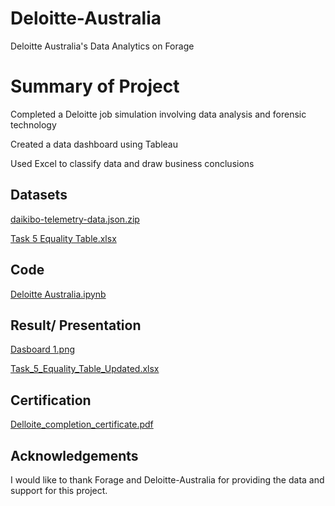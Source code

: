 # Deloitte-Australia
Deloitte Australia's Data Analytics on Forage

# Summary of Project
Completed a Deloitte job simulation involving data analysis and forensic technology

Created a data dashboard using Tableau

Used Excel to classify data and draw business conclusions

## Datasets

[daikibo-telemetry-data.json.zip](https://github.com/reuel97/Deloitte-Australia/blob/main/daikibo-telemetry-data.json.zip)

[Task 5 Equality Table.xlsx](https://github.com/reuel97/Deloitte-Australia/blob/main/Task%205%20Equality%20Table.xlsx)


## Code

[Deloitte Australia.ipynb](https://github.com/reuel97/Deloitte-Australia/blob/main/Deloitte%20Australia.ipynb)


## Result/ Presentation

[Dasboard 1.png](https://github.com/reuel97/Deloitte-Australia/blob/main/Dasboard%201.png)

[Task_5_Equality_Table_Updated.xlsx](https://github.com/reuel97/Deloitte-Australia/blob/main/Task_5_Equality_Table_Updated.xlsx)

## Certification

[Delloite_completion_certificate.pdf](https://github.com/reuel97/Deloitte-Australia/blob/main/io9DzWKe3PTsiS6GG_9PBTqmSxAf6zZTseP_yjcqvMtZKQE47GKB2_1741068384176_completion_certificate.pdf)

## Acknowledgements

I would like to thank Forage and Deloitte-Australia for providing the data and support for this project. 
